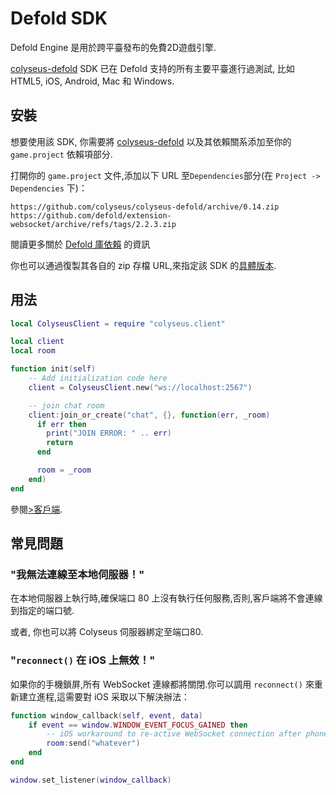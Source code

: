 # Defold SDK

Defold Engine 是用於跨平臺發布的免費2D遊戲引擎.

[colyseus-defold](https://github.com/colyseus/colyseus-defold) SDK 已在 Defold 支持的所有主要平臺進行過測試, 比如 HTML5, iOS,  Android, Mac 和 Windows.

## 安裝

想要使用該 SDK, 你需要將 [colyseus-defold](https://github.com/colyseus/colyseus-defold) 以及其依賴關系添加至你的 `game.project` 依賴項部分.

打開你的 `game.project` 文件,添加以下 URL 至`Dependencies`部分(在 `Project -> Dependencies` 下)：

    https://github.com/colyseus/colyseus-defold/archive/0.14.zip
    https://github.com/defold/extension-websocket/archive/refs/tags/2.2.3.zip

閱讀更多關於 [Defold 庫依賴](http://www.defold.com/manuals/libraries/) 的資訊

你也可以通過復製其各自的 zip 存檔 URL,來指定該 SDK 的[具體版本](https://github.com/colyseus/colyseus-defold/releases).

## 用法

```lua
local ColyseusClient = require "colyseus.client"

local client
local room

function init(self)
    -- Add initialization code here
    client = ColyseusClient.new("ws://localhost:2567")

    -- join chat room
    client:join_or_create("chat", {}, function(err, _room)
      if err then
        print("JOIN ERROR: " .. err)
        return
      end

      room = _room
    end)
end
```

參閱[>客戶端](/client/client/).

## 常見問題

### "我無法連線至本地伺服器！"

在本地伺服器上執行時,確保端口 80 上沒有執行任何服務,否則,客戶端將不會連線到指定的端口號.

或者, 你也可以將 Colyseus 伺服器綁定至端口80.

### "`reconnect()` 在 iOS 上無效！"

如果你的手機鎖屏,所有 WebSocket 連線都將關閉.你可以調用 `reconnect()` 來重新建立進程,這需要對 iOS 采取以下解決辦法：

```lua
function window_callback(self, event, data)
    if event == window.WINDOW_EVENT_FOCUS_GAINED then
        -- iOS workaround to re-active WebSocket connection after phone is unlocked
        room:send("whatever")
    end
end

window.set_listener(window_callback)
```
